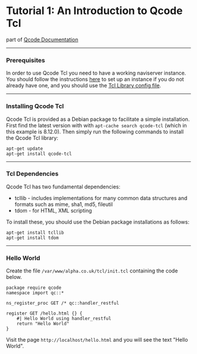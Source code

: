 Tutorial 1: An Introduction to Qcode Tcl
========
part of [Qcode Documentation](index.md)

-----
### Prerequisites

In order to use Qcode Tcl you need to have a working naviserver instance. You should follow the instructions [here](naviserver-introduction.md) to set up an instance if you do not already have one, and you should use the [Tcl Library config file](naviserver-config-tcl.md). 

-----
### Installing Qcode Tcl

Qcode Tcl is provided as a Debian package to facilitate a simple installation.  
First find the latest version with with `apt-cache search qcode-tcl` (which in this example is 8.12.0).
Then simply run the following commands to install the Qcode Tcl library:

```
apt-get update
apt-get install qcode-tcl
```

-----
### Tcl Dependencies

Qcode Tcl has two fundamental dependencies:

* tcllib - includes implementations for many common data structures and formats such as mime, sha1, md5, fileutil
* tdom - for HTML, XML scripting

To install these, you should use the Debian package installations as follows:

```
apt-get install tcllib
apt-get install tdom
```

-----
### Hello World

Create the file `/var/www/alpha.co.uk/tcl/init.tcl` containing the code below.

```
package require qcode
namespace import qc::*

ns_register_proc GET /* qc::handler_restful

register GET /hello.html {} {
    #| Hello World using handler_restful
    return "Hello World"
}
```

Visit the page `http://localhost/hello.html` and you will see the text "Hello World".
